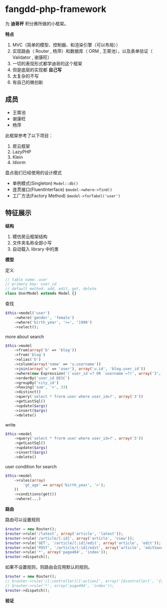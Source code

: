 fangdd-php-framework
====================

为 **迪哥杯** 积分赛所做的小框架。

**特点**

1. MVC（简单的模型、控制器、和渲染引擎（可以布局））
1. 实现路由（ Router , 杨萍）和数据库（ ORM , 王霄池），以及表单验证（ Validator , 谢康旺）
1. 一切的表现形式都学迪哥的这个框架
1. 但是底层的实现都 **自己写**
1. 太复杂的不写
1. 有自己的微创新

成员
------

- 王霄池
- 谢康旺
- 杨萍

此框架参考了以下项目：

1. 房云框架
1. LazyPHP
2. Klein
3. Idiorm

盘点我们已经使用的设计模式

- 单例模式(Singleton) `Model::db()`
- 连贯接口(FluentInterface) `$model->where->find()`
- 工厂方法(Factory Method) `$model->forTabel('user')`

特征展示
-----------

**结构**

1. 模仿房云框架结构
2. 文件夹名称全部小写
3. 自动载入 library 中的类

**模型**

定义

```php
// table name: user
// primary key: user_id
// default method: add, edit, get, delete
class UserModel extends Model {}
```

查找

```php
$this->model('user')
    ->where('gender', 'female')
    ->where('birth_year', '>=', '1990')
    ->select();
```

more about search

```php
$this->model
    ->from(array('b' => 'blog'))
    ->from('blog')
    ->alias('b')
    ->colunm(array('name' => 'u.username'))
    ->join(array('u' => 'user'), array('u.id', 'blog.user_id'))
    ->where(new Expression('(`user_id`=? OR `username`=?)', array('3', 'Jack')))
    ->orderBy('user_id DESC')
    ->groupBy('city_id')
    ->having('sum', '>', 33)
    ->distinct()
    ->query('select * frorm user where user_id=?', array('3'))
    ->getLastSql()
    ->update($args)
    ->insert($args)
    ->delete()
```

write

```php
$this->model
    ->query('select * frorm user where user_id=?', array('3'))
    ->getLastSql()
    ->update($args)
    ->insert($args)
    ->delete()
```

user condition for search

```php
$this->model
    ->rules(array(
        'gt_age' => array('birth_year', '>');
    ))
    ->conditions(get())
    ->where(...)
```

**路由**

路由可以设置规则

```php
$router = new Router();
$router->rule('/latest', array('article', 'latest'));
$router->rule('/article/[:id]', array('article', 'view'));
$router->rule('GET', '/article/[:id]/edit', array('article', 'edit'));
$router->rule('POST', '/article/[:id]/edit', array('article', 'editSave'));
$router->rule('*', array('page404', 'index'));
$router->dispatch();
```

如果不设置规则，则路由会应用默认的规则。

```php
$router = new Router();
// $router->rule('/[:controller]/[:action]', array('{$controller}', '{$action}'));
// $router->rule('*', array('page404', 'index'));
$router->dispatch();
```

**验证**
    
